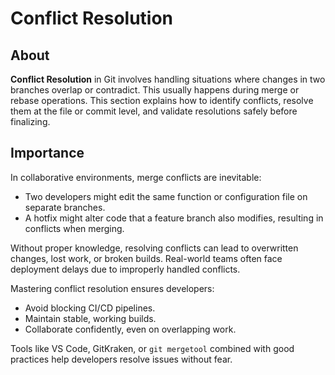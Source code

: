 # Conflict Resolution

## **About**

**Conflict Resolution** in Git involves handling situations where changes in two branches overlap or contradict. This usually happens during merge or rebase operations. This section explains how to identify conflicts, resolve them at the file or commit level, and validate resolutions safely before finalizing.

## **Importance**

In collaborative environments, merge conflicts are inevitable:

* Two developers might edit the same function or configuration file on separate branches.
* A hotfix might alter code that a feature branch also modifies, resulting in conflicts when merging.

Without proper knowledge, resolving conflicts can lead to overwritten changes, lost work, or broken builds. Real-world teams often face deployment delays due to improperly handled conflicts.

Mastering conflict resolution ensures developers:

* Avoid blocking CI/CD pipelines.
* Maintain stable, working builds.
* Collaborate confidently, even on overlapping work.

Tools like VS Code, GitKraken, or `git mergetool` combined with good practices help developers resolve issues without fear.
